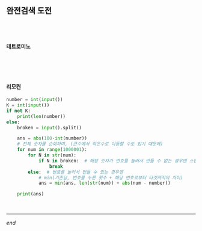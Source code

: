 ## 완전검색 도전

<br>

<br>

#### 테트로미노

```python

```

<br>

<br>

#### 리모컨

```python
number = int(input())
K = int(input())
if not K:
    print(len(number))
else:
    broken = input().split()

    ans = abs(100-int(number))
    # 전체 숫자를 순회하며, (큰수에서 작은수로 이동할 수도 있기 때문에)
    for num in range(1000001):
        for N in str(num):
            if N in broken:  # 해당 숫자가 번호를 눌러서 만들 수 없는 경우엔 스탑
                break
        else:  # 번호를 눌러서 만들 수 있는 경우엔
            # min(기존답, 번호를 누른 횟수 + 해당 번호로부터 타겟까지의 차이)
            ans = min(ans, len(str(num)) + abs(num - number))

    print(ans)
```

<br>

---

*end*